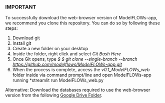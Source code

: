 ### IMPORTANT

To successfully download the web-browser version of ModelFLOWs-app, we recommend you clone this repository. You can do so by following these steps:
1) Download [git](https://git-scm.com/)
2) Install git
3) Create a new folder on your desktop
4) Inside the folder, right click and select *Git Bash Here*
5) Once Git opens, type *$ $ git clone --single-branch --branch https://github.com/modelflows/ModelFLOWs-app.git*
6) When the process is complete, access the *v0.1_ModelFLOWs_web* folder inside via command prompt/line and open ModelFLOWs-app running *streamlit run ModelFLOWs_web.py

Alternative:
Download the databases required to use the web-browser version from the following [Google Drive Folder](https://drive.google.com/drive/folders/1v-BU5kT8arbDrgGndZir-Et0K4MIrDs1).
